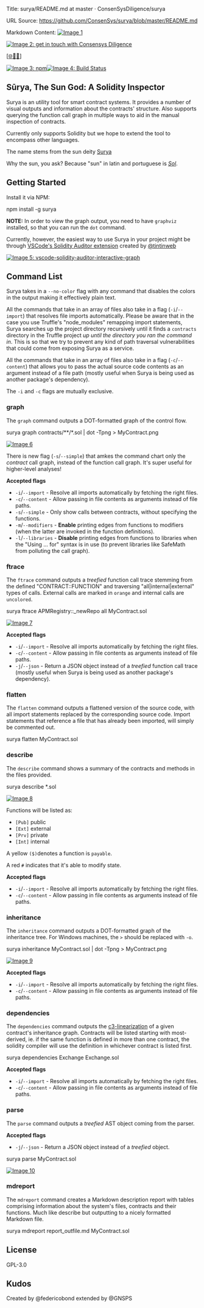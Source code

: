 Title: surya/README.md at master · ConsenSysDiligence/surya

URL Source: https://github.com/ConsenSys/surya/blob/master/README.md

Markdown Content:
[![Image 1](https://user-images.githubusercontent.com/4008213/39437435-bed48266-4c98-11e8-834d-1de152667231.jpg)](https://user-images.githubusercontent.com/4008213/39437435-bed48266-4c98-11e8-834d-1de152667231.jpg)

[![Image 2: get in touch with Consensys Diligence](https://user-images.githubusercontent.com/2865694/56826101-91dcf380-685b-11e9-937c-af49c2510aa0.png)](https://diligence.consensys.net/)

 [[🌐](https://diligence.consensys.net/?utm_source=github_npm&utm_medium=banner&utm_campaign=surya)[📩](mailto:diligence@consensys.net)[🔥](https://consensys.github.io/diligence/)]

[![Image 3: npm](https://camo.githubusercontent.com/99006cee99507914492878b3ed707d74e160f7eed32afad41d27946866bbd58e/68747470733a2f2f696d672e736869656c64732e696f2f6e706d2f762f73757279612e737667)](https://www.npmjs.com/package/surya)[![Image 4: Build Status](https://camo.githubusercontent.com/d6f84cfb0fdaac1873b193cc4eb6dbacb96788e588177b46528602551e51b51e/68747470733a2f2f7472617669732d63692e636f6d2f436f6e73656e5379732f73757279612e7376673f6272616e63683d6d6173746572)](https://travis-ci.com/ConsenSys/surya)

Sūrya, The Sun God: A Solidity Inspector
----------------------------------------

[](https://github.com/ConsenSys/surya/blob/master/README.md#s%C5%ABrya-the-sun-god-a-solidity-inspector)
Surya is an utility tool for smart contract systems. It provides a number of visual outputs and information about the contracts' structure. Also supports querying the function call graph in multiple ways to aid in the manual inspection of contracts.

Currently only supports Solidity but we hope to extend the tool to encompass other languages.

The name stems from the sun deity [Surya](https://en.wikipedia.org/wiki/Surya)

Why the sun, you ask? Because "sun" in latin and portuguese is [_Sol_](https://en.wikipedia.org/wiki/Solar_deity).

Getting Started
---------------

[](https://github.com/ConsenSys/surya/blob/master/README.md#getting-started)
Install it via NPM:

npm install -g surya

**NOTE:** In order to view the graph output, you need to have `graphviz` installed, so that you can run the `dot` command.

Currently, however, the easiest way to use Surya in your project might be through [VSCode's Solidity Auditor extension](https://github.com/tintinweb/vscode-solidity-auditor) created by [@tintinweb](https://github.com/tintinweb)

[![Image 5: vscode-solidity-auditor-interactive-graph](https://user-images.githubusercontent.com/2865694/57710279-e27e8a00-766c-11e9-9ca9-8cde50aa31fc.gif)](https://user-images.githubusercontent.com/2865694/57710279-e27e8a00-766c-11e9-9ca9-8cde50aa31fc.gif)

Command List
------------

[](https://github.com/ConsenSys/surya/blob/master/README.md#command-list)
Surya takes in a `--no-color` flag with any command that disables the colors in the output making it effectively plain text.

All the commands that take in an array of files also take in a flag (`-i`/`--import`) that resolves file imports automatically. Please be aware that in the case you use Truffle's "node_modules" remapping import statements, Surya searches up the project directory recursively until it finds a `contracts` directory in the Truffle project _up until the directory you ran the command in_. This is so that we try to prevent any kind of path traversal vulnerabilities that could come from exposing Surya as a service.

All the commands that take in an array of files also take in a flag (`-c`/`--content`) that allows you to pass the actual source code contents as an argument instead of a file path (mostly useful when Surya is being used as another package's dependency).

The `-i` and `-c` flags are mutually exclusive.

### graph

[](https://github.com/ConsenSys/surya/blob/master/README.md#graph)
The `graph` command outputs a DOT-formatted graph of the control flow.

surya graph contracts/**/*.sol | dot -Tpng > MyContract.png

[![Image 6](https://user-images.githubusercontent.com/4008213/39415345-fbac4e3a-4c39-11e8-8260-0d9670c352d6.png)](https://user-images.githubusercontent.com/4008213/39415345-fbac4e3a-4c39-11e8-8260-0d9670c352d6.png)

There is new flag (`-s`/`--simple`) that amkes the command chart only the _contract_ call graph, instead of the function call graph. It's super useful for higher-level analyses!

**Accepted flags**

*   `-i`/`--import` - Resolve all imports automatically by fetching the right files.
*   `-c`/`--content` - Allow passing in file contents as arguments instead of file paths.
*   `-s`/`--simple` - Only show calls between contracts, without specifying the functions.
*   `-m`/`--modifiers` - **Enable** printing edges from functions to modifiers (when the latter are invoked in the function definitions).
*   `-l`/`--libraries` - **Disable** printing edges from functions to libraries when the "Using ... for" syntax is in use (to prevent libraries like SafeMath from polluting the call graph).

### ftrace

[](https://github.com/ConsenSys/surya/blob/master/README.md#ftrace)
The `ftrace` command outputs a _treefied_ function call trace stemming from the defined "CONTRACT::FUNCTION" and traversing "all|internal|external" types of calls. External calls are marked in `orange` and internal calls are `uncolored`.

surya ftrace APMRegistry::_newRepo all MyContract.sol

[![Image 7](https://user-images.githubusercontent.com/4008213/42409007-61473d12-81f1-11e8-8fee-1867cfd66822.png)](https://user-images.githubusercontent.com/4008213/42409007-61473d12-81f1-11e8-8fee-1867cfd66822.png)

**Accepted flags**

*   `-i`/`--import` - Resolve all imports automatically by fetching the right files.
*   `-c`/`--content` - Allow passing in file contents as arguments instead of file paths.
*   `-j`/`--json` - Return a JSON object instead of a _treefied_ function call trace (mostly useful when Surya is being used as another package's dependency).

### flatten

[](https://github.com/ConsenSys/surya/blob/master/README.md#flatten)
The `flatten` command outputs a flattened version of the source code, with all import statements replaced by the corresponding source code. Import statements that reference a file that has already been imported, will simply be commented out.

surya flatten MyContract.sol

### describe

[](https://github.com/ConsenSys/surya/blob/master/README.md#describe)
The `describe` command shows a summary of the contracts and methods in the files provided.

surya describe *.sol

[![Image 8](https://user-images.githubusercontent.com/4008213/48572168-97bfc780-e900-11e8-9e86-d265498de936.png)](https://user-images.githubusercontent.com/4008213/48572168-97bfc780-e900-11e8-9e86-d265498de936.png)

Functions will be listed as:

*   `[Pub]` public
*   `[Ext]` external
*   `[Prv]` private
*   `[Int]` internal

A yellow `($)`denotes a function is `payable`.

A red `#` indicates that it's able to modify state.

**Accepted flags**

*   `-i`/`--import` - Resolve all imports automatically by fetching the right files.
*   `-c`/`--content` - Allow passing in file contents as arguments instead of file paths.

### inheritance

[](https://github.com/ConsenSys/surya/blob/master/README.md#inheritance)
The `inheritance` command outputs a DOT-formatted graph of the inheritance tree. For Windows machines, the `>` should be replaced with `-o`.

surya inheritance MyContract.sol | dot -Tpng > MyContract.png

[![Image 9](https://user-images.githubusercontent.com/23033765/39249140-f50d2828-486b-11e8-81b8-8c4ffb7b1b54.png)](https://user-images.githubusercontent.com/23033765/39249140-f50d2828-486b-11e8-81b8-8c4ffb7b1b54.png)

**Accepted flags**

*   `-i`/`--import` - Resolve all imports automatically by fetching the right files.
*   `-c`/`--content` - Allow passing in file contents as arguments instead of file paths.

### dependencies

[](https://github.com/ConsenSys/surya/blob/master/README.md#dependencies)
The `dependencies` command outputs the [c3-linearization](https://en.wikipedia.org/wiki/C3_linearization) of a given contract's inheritance graph. Contracts will be listed starting with most-derived, ie. if the same function is defined in more than one contract, the solidity compiler will use the definition in whichever contract is listed first.

surya dependencies Exchange Exchange.sol

**Accepted flags**

*   `-i`/`--import` - Resolve all imports automatically by fetching the right files.
*   `-c`/`--content` - Allow passing in file contents as arguments instead of file paths.

### parse

[](https://github.com/ConsenSys/surya/blob/master/README.md#parse)
The `parse` command outputs a _treefied_ AST object coming from the parser.

**Accepted flags**

*   `-j`/`--json` - Return a JSON object instead of a _treefied_ object.

surya parse MyContract.sol

[![Image 10](https://user-images.githubusercontent.com/4008213/39415303-87df40de-4c39-11e8-8e03-ead72e88f1e3.png)](https://user-images.githubusercontent.com/4008213/39415303-87df40de-4c39-11e8-8e03-ead72e88f1e3.png)

### mdreport

[](https://github.com/ConsenSys/surya/blob/master/README.md#mdreport)
The `mdreport` command creates a Markdown description report with tables comprising information about the system's files, contracts and their functions. Much like describe but outputting to a nicely formatted Markdown file.

surya mdreport report_outfile.md MyContract.sol

License
-------

[](https://github.com/ConsenSys/surya/blob/master/README.md#license)
GPL-3.0

Kudos
-----

[](https://github.com/ConsenSys/surya/blob/master/README.md#kudos)
Created by @federicobond extended by @GNSPS
